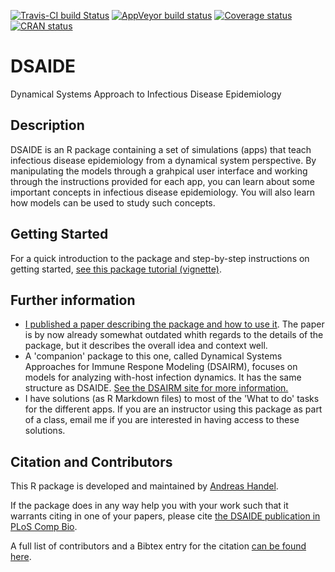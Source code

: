 [![Travis-CI build Status](https://travis-ci.org/ahgroup/DSAIDE.svg?branch=master)](https://travis-ci.org/ahgroup/DSAIDE)
[![AppVeyor build status](https://ci.appveyor.com/api/projects/status/github/ahgroup/DSAIDE?branch=master&svg=true)](https://ci.appveyor.com/project/ahgroup/DSAIDE)
[![Coverage status](https://codecov.io/gh/ahgroup/DSAIDE/branch/master/graph/badge.svg)](https://codecov.io/github/ahgroup/DSAIDE?branch=master)
[![CRAN status](https://www.r-pkg.org/badges/version/DSAIDE)](https://cran.r-project.org/package=DSAIDE)

# DSAIDE
Dynamical Systems Approach to Infectious Disease Epidemiology

## Description
DSAIDE is an R package containing a set of simulations (apps) that teach infectious disease epidemiology from a dynamical system perspective. By manipulating the models through a grahpical user interface and working through the instructions provided for each app, you can learn about some important concepts in infectious disease epidemiology. You will also learn how models can be used to study such concepts.

## Getting Started

For a quick introduction to the package and step-by-step instructions on getting started, [see this package tutorial (vignette)](https://ahgroup.github.io/DSAIDE/articles/DSAIDE.html).


## Further information
* [I published a paper describing the package and how to use it](https://doi.org/10.1371/journal.pcbi.1005642). The paper is by now already somewhat outdated whith regards to the details of the package, but it describes the overall idea and context well.  
* A 'companion' package to this one, called Dynamical Systems Approaches for Immune Respone Modeling (DSAIRM), focuses on models for analyzing with-host infection dynamics. It has the same structure as DSAIDE. [See the DSAIRM site for more information.](https://ahgroup.github.io/DSAIRM)
* I have solutions (as R Markdown files) to most of the 'What to do' tasks for the different apps. If you are an instructor using this package as part of a class, email me if you are interested in having access to these solutions.

## Citation and Contributors
This R package is developed and maintained by [Andreas Handel](http://handelgroup.uga.edu/). 

If the package does in any way help you with your work such that it warrants citing in one of your papers, please cite [the DSAIDE publication in PLoS Comp Bio](https://doi.org/10.1371/journal.pcbi.1005642). 

A full list of contributors and a Bibtex entry for the citation [can be found here](https://ahgroup.github.io/DSAIDE/authors.html).